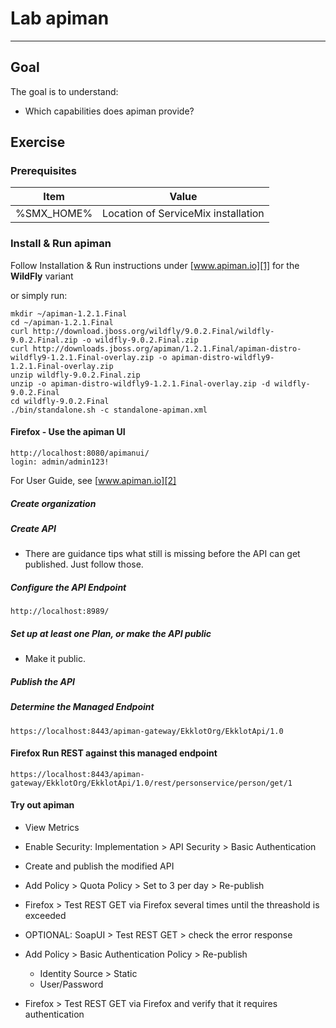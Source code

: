 # Lab apiman

---

## Goal

The goal is to understand:

- Which capabilities does apiman provide?

## Exercise

###	Prerequisites

Item       | Value
---------- | ---
%SMX_HOME% | Location of ServiceMix installation

### Install & Run apiman

Follow Installation & Run instructions under [www.apiman.io][1] for the **WildFly** variant

or simply run:

```
mkdir ~/apiman-1.2.1.Final
cd ~/apiman-1.2.1.Final
curl http://download.jboss.org/wildfly/9.0.2.Final/wildfly-9.0.2.Final.zip -o wildfly-9.0.2.Final.zip
curl http://downloads.jboss.org/apiman/1.2.1.Final/apiman-distro-wildfly9-1.2.1.Final-overlay.zip -o apiman-distro-wildfly9-1.2.1.Final-overlay.zip
unzip wildfly-9.0.2.Final.zip
unzip -o apiman-distro-wildfly9-1.2.1.Final-overlay.zip -d wildfly-9.0.2.Final
cd wildfly-9.0.2.Final
./bin/standalone.sh -c standalone-apiman.xml
```

#### Firefox - Use the apiman UI
```
http://localhost:8080/apimanui/
login: admin/admin123!
```

For User Guide, see [www.apiman.io][2]

##### Create organization

##### Create API

- There are guidance tips what still is missing before the API can get published. Just follow those.

##### Configure the API Endpoint

```
http://localhost:8989/
```

##### Set up at least one Plan, or make the API public

- Make it public.

##### Publish the API

##### Determine the Managed Endpoint

```
https://localhost:8443/apiman-gateway/EkklotOrg/EkklotApi/1.0
```

#### Firefox Run REST against this managed endpoint

```
https://localhost:8443/apiman-gateway/EkklotOrg/EkklotApi/1.0/rest/personservice/person/get/1
```

#### Try out apiman

- View Metrics
- Enable Security: Implementation > API Security > Basic Authentication
- Create and publish the modified API
- Add Policy > Quota Policy > Set to 3 per day > Re-publish
- Firefox > Test REST GET via Firefox several times until the threashold is exceeded
- OPTIONAL: SoapUI > Test REST GET > check the error response
- Add Policy > Basic Authentication Policy > Re-publish
  - Identity Source > Static
  - User/Password
- Firefox > Test REST GET via Firefox and verify that it requires authentication


  [1]: http://www.apiman.io/latest/download.html
  [2]: http://www.apiman.io/latest/user-guide.html
